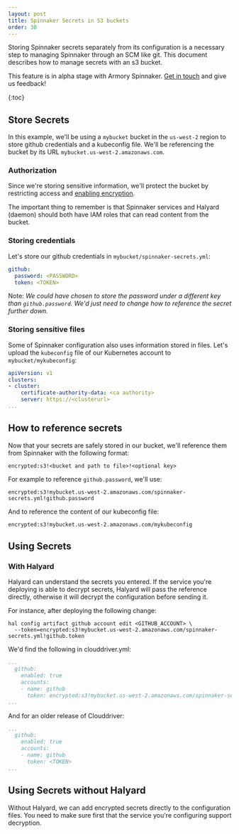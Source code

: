 ```yaml
---
layout: post
title: Spinnaker Secrets in S3 buckets
order: 30
---
```

Storing Spinnaker secrets separately from its configuration is a necessary step to managing Spinnaker through an SCM like git. This document describes how to manage secrets with an s3 bucket.

<div class="alpha-warning">
  This feature is in alpha stage with Armory Spinnaker. <a href="https://www.armory.io/contact">Get in touch</a> and give us feedback!
</div>

{:toc}

## Store Secrets
In this example, we'll be using a `mybucket` bucket in the `us-west-2` region to store github credentials and a kubeconfig file. We'll be referencing the bucket by its URL `mybucket.us-west-2.amazonaws.com`.

### Authorization
Since we're storing sensitive information, we'll protect the bucket by restricting access and [enabling encryption](https://docs.aws.amazon.com/AmazonS3/latest/user-guide/default-bucket-encryption.html).

The important thing to remember is that Spinnaker services and Halyard (daemon) should both have IAM roles that can read content from the bucket.


### Storing credentials
Let's store our github credentials in `mybucket/spinnaker-secrets.yml`:

```yaml
github:
  password: <PASSWORD>
  token: <TOKEN>
```

Note: *We could have chosen to store the password under a different key than `github.password`. We'd just need to change how to reference the secret further down.*

### Storing sensitive files
Some of Spinnaker configuration also uses information stored in files. Let's upload the `kubeconfig` file of our Kubernetes account to `mybucket/mykubeconfig`:


```yaml
apiVersion: v1
clusters:
- cluster:
    certificate-authority-data: <ca authority>
    server: https://<clusterurl>
...
```


## How to reference secrets
Now that your secrets are safely stored in our bucket, we'll reference them from Spinnaker with the following format:

```
encrypted:s3!<bucket and path to file>!<optional key>
```

For example to reference `github.password`, we'll use:
```
encrypted:s3!mybucket.us-west-2.amazonaws.com/spinnaker-secrets.yml!github.password
```

And to reference the content of our kubeconfig file:
```
encrypted:s3!mybucket.us-west-2.amazonaws.com/mykubeconfig
```

## Using Secrets

### With Halyard
Halyard can understand the secrets you entered. If the service you're deploying is able to decrypt secrets, Halyard will pass the reference directly, otherwise it will decrypt the configuration before sending it.

For instance, after deploying the following change:
```
hal config artifact github account edit <GITHUB_ACCOUNT> \
  --token=encrypted:s3!mybucket.us-west-2.amazonaws.com/spinnaker-secrets.yml!github.token
```

We'd find the following in clouddriver.yml:
```yaml
...
  github:
    enabled: true
    accounts:
    - name: github
      token: encrypted:s3!mybucket.us-west-2.amazonaws.com/spinnaker-secrets.yml!github.token
...
```

And for an older release of Clouddriver:
```yaml
...
  github:
    enabled: true
    accounts:
    - name: github
      token: <TOKEN>
...
```

## Using Secrets without Halyard
Without Halyard, we can add encrypted secrets directly to the configuration files. You need to make sure first that the service you're configuring support decryption.


